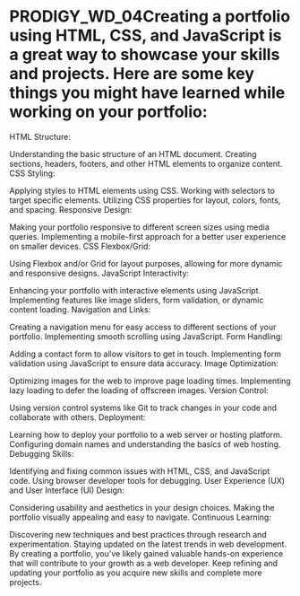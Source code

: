 # PRODIGY_WD_04Creating a portfolio using HTML, CSS, and JavaScript is a great way to showcase your skills and projects. Here are some key things you might have learned while working on your portfolio:

HTML Structure:

Understanding the basic structure of an HTML document.
Creating sections, headers, footers, and other HTML elements to organize content.
CSS Styling:

Applying styles to HTML elements using CSS.
Working with selectors to target specific elements.
Utilizing CSS properties for layout, colors, fonts, and spacing.
Responsive Design:

Making your portfolio responsive to different screen sizes using media queries.
Implementing a mobile-first approach for a better user experience on smaller devices.
CSS Flexbox/Grid:

Using Flexbox and/or Grid for layout purposes, allowing for more dynamic and responsive designs.
JavaScript Interactivity:

Enhancing your portfolio with interactive elements using JavaScript.
Implementing features like image sliders, form validation, or dynamic content loading.
Navigation and Links:

Creating a navigation menu for easy access to different sections of your portfolio.
Implementing smooth scrolling using JavaScript.
Form Handling:

Adding a contact form to allow visitors to get in touch.
Implementing form validation using JavaScript to ensure data accuracy.
Image Optimization:

Optimizing images for the web to improve page loading times.
Implementing lazy loading to defer the loading of offscreen images.
Version Control:

Using version control systems like Git to track changes in your code and collaborate with others.
Deployment:

Learning how to deploy your portfolio to a web server or hosting platform.
Configuring domain names and understanding the basics of web hosting.
Debugging Skills:

Identifying and fixing common issues with HTML, CSS, and JavaScript code.
Using browser developer tools for debugging.
User Experience (UX) and User Interface (UI) Design:

Considering usability and aesthetics in your design choices.
Making the portfolio visually appealing and easy to navigate.
Continuous Learning:

Discovering new techniques and best practices through research and experimentation.
Staying updated on the latest trends in web development.
By creating a portfolio, you've likely gained valuable hands-on experience that will contribute to your growth as a web developer. Keep refining and updating your portfolio as you acquire new skills and complete more projects.
